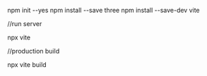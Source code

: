 npm init --yes
npm install --save three
npm install --save-dev vite

//run server

npx vite

//production build

npx vite build

